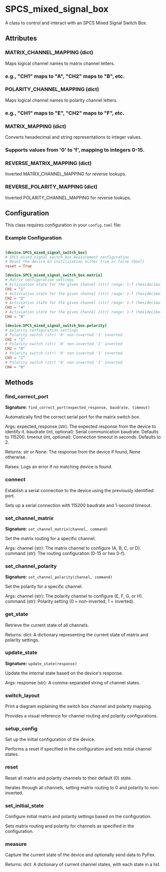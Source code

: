 # SPCS_mixed_signal_box

A class to control and interact with an SPCS Mixed Signal Switch Box.


## Attributes

### MATRIX_CHANNEL_MAPPING (dict)

Maps logical channel names to matrix channel letters.

### e.g., "CH1" maps to "A", "CH2" maps to "B", etc.

### POLARITY_CHANNEL_MAPPING (dict)

Maps logical channel names to polarity channel letters.

### e.g., "CH1" maps to "E", "CH2" maps to "F", etc.

### MATRIX_MAPPING (dict)

Converts hexadecimal and string representations to integer values.

### Supports values from '0' to 'f', mapping to integers 0-15.

### REVERSE_MATRIX_MAPPING (dict)

Inverted MATRIX_CHANNEL_MAPPING for reverse lookups.

### REVERSE_POLARITY_MAPPING (dict)

Inverted POLARITY_CHANNEL_MAPPING for reverse lookups.


## Configuration

This class requires configuration in your `config.toml` file:


### Example Configuration

```toml

[device.SPCS_mixed_signal_switch_box]
# SPCS_mixed_signal_switch_box measurement configuration
# Reset the device on initilisation either true or false (bool)
reset = True

[device.SPCS_mixed_signal_switch_box.matrix]
# Matrix configuration settings
# Activiation state for the given channel (str) range: 1-f (hexidecimal)
CH1 = "1"
# Activiation state for the given channel (str) range: 1-f (hexidecimal)
CH2 = "2"
# Activiation state for the given channel (str) range: 1-f (hexidecimal)
CH3 = "4"
# Activiation state for the given channel (str) range: 1-f (hexidecimal)
CH4 = "8"

[device.SPCS_mixed_signal_switch_box.polarity]
# polarity configuration settings
# Polarity switch (str) '0' non-inverted '1' inverted
CH1 = "1"
# Polarity switch (str) '0' non-inverted '1' inverted
CH2 = "0"
# Polarity switch (str) '0' non-inverted '1' inverted
CH3 = "1"
# Polarity switch (str) '0' non-inverted '1' inverted
CH4 = "0"
```


## Methods

### find_correct_port

**Signature:** `find_correct_port(expected_response, baudrate, timeout)`

Automatically find the correct serial port for the matrix switch box.

Args:
    expected_response (str): The expected response from the device to identify it.
    baudrate (int, optional): Serial communication baudrate. Defaults to 115200.
    timeout (int, optional): Connection timeout in seconds. Defaults to 2.

Returns:
    str or None: The response from the device if found, None otherwise.

Raises:
    Logs an error if no matching device is found.



### connect

Establish a serial connection to the device using the previously identified port.

Sets up a serial connection with 115200 baudrate and 1-second timeout.



### set_channel_matrix

**Signature:** `set_channel_matrix(channel, command)`

Set the matrix routing for a specific channel.

Args:
    channel (str): The matrix channel to configure (A, B, C, or D).
    command (str): The routing configuration (0-15 or hex 0-f).



### set_channel_polarity

**Signature:** `set_channel_polarity(channel, command)`

Set the polarity for a specific channel.

Args:
    channel (str): The polarity channel to configure (E, F, G, or H).
    command (str): Polarity setting (0 = non-inverted, 1 = inverted).



### get_state

Retrieve the current state of all channels.

Returns:
    dict: A dictionary representing the current state of matrix and polarity settings.



### update_state

**Signature:** `update_state(response)`

Update the internal state based on the device's response.

Args:
    response (str): A comma-separated string of channel states.



### switch_layout

Print a diagram explaining the switch box channel and polarity mapping.

Provides a visual reference for channel routing and polarity configurations.



### setup_config

Set up the initial configuration of the device.

Performs a reset if specified in the configuration and sets initial channel states.



### reset

Reset all matrix and polarity channels to their default (0) state.

Iterates through all channels, setting matrix routing to 0 and polarity to non-inverted.



### set_initial_state

Configure initial matrix and polarity settings based on the configuration.

Sets matrix routing and polarity for channels as specified in the configuration.



### measure

Capture the current state of the device and optionally send data to PyFex.

Returns:
    dict: A dictionary of current channel states, with each state in a list.


